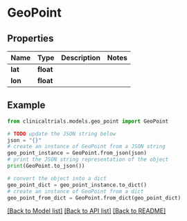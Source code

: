 # GeoPoint


## Properties

Name | Type | Description | Notes
------------ | ------------- | ------------- | -------------
**lat** | **float** |  | 
**lon** | **float** |  | 

## Example

```python
from clinicaltrials.models.geo_point import GeoPoint

# TODO update the JSON string below
json = "{}"
# create an instance of GeoPoint from a JSON string
geo_point_instance = GeoPoint.from_json(json)
# print the JSON string representation of the object
print(GeoPoint.to_json())

# convert the object into a dict
geo_point_dict = geo_point_instance.to_dict()
# create an instance of GeoPoint from a dict
geo_point_from_dict = GeoPoint.from_dict(geo_point_dict)
```
[[Back to Model list]](../README.md#documentation-for-models) [[Back to API list]](../README.md#documentation-for-api-endpoints) [[Back to README]](../README.md)


